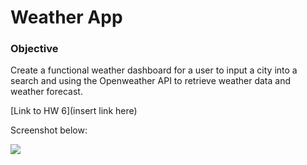 # Weather App

### Objective

Create a functional weather dashboard for a user to input a city into a search and using the Openweather API to retrieve weather data and weather forecast.

[Link to HW 6](insert link here)

Screenshot below:

<img src="./Assets/Screenshot_1_hw_06.png">
